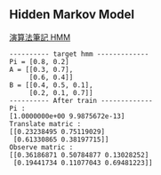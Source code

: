 ## Hidden Markov Model
[演算法筆記 HMM](http://web.ntnu.edu.tw/~algo/HiddenMarkovModel.html)

```
---------- target hmm -------------
Pi = [0.8, 0.2]
A = [[0.3, 0.7],
     [0.6, 0.4]]
B = [[0.4, 0.5, 0.1],
     [0.2, 0.1, 0.7]]
---------- After train -------------
Pi :
[1.0000000e+00 9.9875672e-13]
Translate matric :
[[0.23238495 0.75119029]
 [0.61330865 0.38197715]]
Observe matric :
[[0.36186871 0.50784877 0.13028252]
 [0.19441734 0.11077043 0.69481223]]
```
